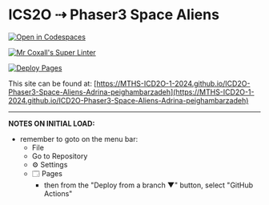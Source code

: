 # ICS2O ⇢ Phaser3 Space Aliens

[![Open in Codespaces](https://classroom.github.com/assets/launch-codespace-2972f46106e565e64193e422d61a12cf1da4916b45550586e14ef0a7c637dd04.svg)](https://classroom.github.com/open-in-codespaces?assignment_repo_id=19099171)

[![Mr Coxall's Super Linter](https://github.com/MTHS-ICD2O-1-2024/ICD2O-Phaser3-Space-Aliens-Adrina-peighambarzadeh/workflows/Mr%20Coxall's%20Super%20Linter/badge.svg)](https://github.com/MTHS-ICD2O-1-2024/ICD2O-Phaser3-Space-Aliens-Adrina-peighambarzadeh/actions)

[![Deploy Pages](https://github.com/MTHS-ICD2O-1-2024/ICD2O-Phaser3-Space-Aliens-Adrina-peighambarzadeh/workflows/Deploy%20Pages/badge.svg)](https://github.com/MTHS-ICD2O-1-2024/ICD2O-Phaser3-Space-Aliens-Adrina-peighambarzadeh/actions)

This site can be found at: [https://MTHS-ICD2O-1-2024.github.io/ICD2O-Phaser3-Space-Aliens-Adrina-peighambarzadeh](https://MTHS-ICD2O-1-2024.github.io/ICD2O-Phaser3-Space-Aliens-Adrina-peighambarzadeh)

---

**NOTES ON INITIAL LOAD:**
- remember to goto on the menu bar:
  - File
  - Go to Repository
  - ⚙ Settings
  - 🗔 Pages
    - then from the "Deploy from a branch ▼" button, select "GitHub Actions"
